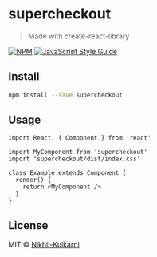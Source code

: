 # supercheckout

> Made with create-react-library

[![NPM](https://img.shields.io/npm/v/supercheckout.svg)](https://www.npmjs.com/package/supercheckout) [![JavaScript Style Guide](https://img.shields.io/badge/code_style-standard-brightgreen.svg)](https://standardjs.com)

## Install

```bash
npm install --save supercheckout
```

## Usage

```tsx
import React, { Component } from 'react'

import MyComponent from 'supercheckout'
import 'supercheckout/dist/index.css'

class Example extends Component {
  render() {
    return <MyComponent />
  }
}
```

## License

MIT © [Nikhil-Kulkarni](https://github.com/Nikhil-Kulkarni)
